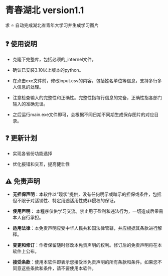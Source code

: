 # 青春湖北 version1.1

求 :star: 自动完成湖北省青年大学习并生成学习图片

## :question: 使用说明

+ 克隆下完整库，包括必须的_internel文件。

+ 确认已安装3.10以上版本的python。

+ 在点击exe文件前，修改input.csv的内容，包括姓名单位等信息，支持多行多人信息的处理。

+ 注意检查输入的完整性和正确性。完整性指每行信息的完备，正确性指各部门输入的准确无误。

+ 之后运行main.exe文件即可，会根据不同日期不同期生成保存图片的对应目录。

## :question: 更新计划

+ 实现各省份功能选择

+ 优化报错和交互，提高健壮性

## :warning: 免责声明

+ **无担保声明**：本软件以“现状”提供，没有任何明示或暗示的担保或条件，包括但不限于对适销性、特定用途适用性或非侵权的保证。
+ **使用声明**： 本程序仅供学习交流。禁止用于盈利和违法行为，一切造成后果需本人自行承担。
+ **适用法律**：本免责声明应受中华人民共和国法律管辖，并应根据其条款进行解释。


+ **变更和修订**：作者保留随时修改本免责声明的权利。修订后的免责声明将在本软件上公布。


+ **接受条款**：使用本软件即表示您接受本免责声明的所有条款和条件。如果您不同意这些条款和条件，请不要使用本软件。
